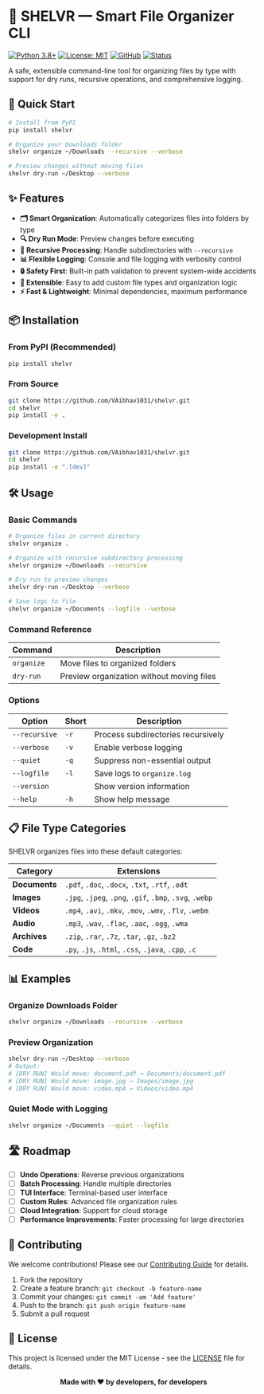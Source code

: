 # 🌳 SHELVR — Smart File Organizer CLI

[![Python 3.8+](https://img.shields.io/badge/python-3.8+-blue.svg)](https://www.python.org/downloads/)
[![License: MIT](https://img.shields.io/badge/License-MIT-yellow.svg)](https://opensource.org/licenses/MIT)
[![GitHub](https://img.shields.io/badge/GitHub-VAibhav1031%2Fshelvr-blue)](https://github.com/VAibhav1031/shelvr)
[![Status](https://img.shields.io/badge/status-active-brightgreen.svg)](https://github.com/VAibhav1031/shelvr)

A safe, extensible command-line tool for organizing files by type with support for dry runs, recursive operations, and comprehensive logging.

## 🚀 Quick Start

```bash
# Install from PyPI
pip install shelvr

# Organize your Downloads folder
shelvr organize ~/Downloads --recursive --verbose

# Preview changes without moving files
shelvr dry-run ~/Desktop --verbose
```

## ✨ Features

- **🗂️ Smart Organization**: Automatically categorizes files into folders by type
- **🔍 Dry Run Mode**: Preview changes before executing
- **📁 Recursive Processing**: Handle subdirectories with `--recursive`
- **📊 Flexible Logging**: Console and file logging with verbosity control
- **🔒 Safety First**: Built-in path validation to prevent system-wide accidents
- **🔧 Extensible**: Easy to add custom file types and organization logic
- **⚡ Fast & Lightweight**: Minimal dependencies, maximum performance

## 📦 Installation

### From PyPI (Recommended)
```bash
pip install shelvr
```

### From Source
```bash
git clone https://github.com/VAibhav1031/shelvr.git
cd shelvr
pip install -e .
```

### Development Install
```bash
git clone https://github.com/VAibhav1031/shelvr.git
cd shelvr
pip install -e ".[dev]"
```

## 🛠️ Usage

### Basic Commands

```bash
# Organize files in current directory
shelvr organize .

# Organize with recursive subdirectory processing
shelvr organize ~/Downloads --recursive

# Dry run to preview changes
shelvr dry-run ~/Desktop --verbose

# Save logs to file
shelvr organize ~/Documents --logfile --verbose
```

### Command Reference

| Command | Description |
|---------|-------------|
| `organize` | Move files to organized folders |
| `dry-run` | Preview organization without moving files |

### Options

| Option | Short | Description |
|--------|-------|-------------|
| `--recursive` | `-r` | Process subdirectories recursively |
| `--verbose` | `-v` | Enable verbose logging |
| `--quiet` | `-q` | Suppress non-essential output |
| `--logfile` | `-l` | Save logs to `organize.log` |
| `--version` | | Show version information |
| `--help` | `-h` | Show help message |

## 📋 File Type Categories

SHELVR organizes files into these default categories:

| Category | Extensions |
|----------|------------|
| **Documents** | `.pdf`, `.doc`, `.docx`, `.txt`, `.rtf`, `.odt` |
| **Images** | `.jpg`, `.jpeg`, `.png`, `.gif`, `.bmp`, `.svg`, `.webp` |
| **Videos** | `.mp4`, `.avi`, `.mkv`, `.mov`, `.wmv`, `.flv`, `.webm` |
| **Audio** | `.mp3`, `.wav`, `.flac`, `.aac`, `.ogg`, `.wma` |
| **Archives** | `.zip`, `.rar`, `.7z`, `.tar`, `.gz`, `.bz2` |
| **Code** | `.py`, `.js`, `.html`, `.css`, `.java`, `.cpp`, `.c` |


## 📊 Examples

### Organize Downloads Folder
```bash
shelvr organize ~/Downloads --recursive --verbose
```

### Preview Organization
```bash
shelvr dry-run ~/Desktop --verbose
# Output:
# [DRY RUN] Would move: document.pdf → Documents/document.pdf
# [DRY RUN] Would move: image.jpg → Images/image.jpg
# [DRY RUN] Would move: video.mp4 → Videos/video.mp4
```

### Quiet Mode with Logging
```bash
shelvr organize ~/Documents --quiet --logfile
```

## 🛣️ Roadmap

- [ ] **Undo Operations**: Reverse previous organizations
- [ ] **Batch Processing**: Handle multiple directories
- [ ] **TUI Interface**: Terminal-based user interface
- [ ] **Custom Rules**: Advanced file organization rules
- [ ] **Cloud Integration**: Support for cloud storage
- [ ] **Performance Improvements**: Faster processing for large directories

## 🤝 Contributing

We welcome contributions! Please see our [Contributing Guide](CONTRIBUTING.md) for details.

1. Fork the repository
2. Create a feature branch: `git checkout -b feature-name`
3. Commit your changes: `git commit -am 'Add feature'`
4. Push to the branch: `git push origin feature-name`
5. Submit a pull request

## 📝 License

This project is licensed under the MIT License - see the [LICENSE](LICENSE) file for details.


<div align="center">
  <strong>Made with ❤️ by developers, for developers</strong>
</div>
